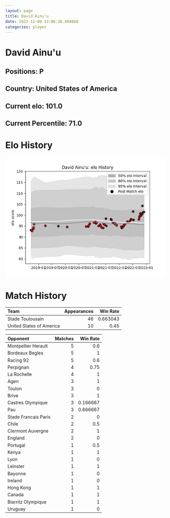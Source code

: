 ```yaml
---  
layout: page  
title: David Ainu'u  
date: 2022-12-09 13:06:38.894068  
categories: player  
---
```

# David Ainu'u

## Positions: P

## Country: United States of America

## Current elo: 101.0

## Current Percentile: 71.0

# Elo History


![elo history](history_DavidAinu'u.png)
# Match History


| Team                     |   Appearances |   Win Rate |
|:-------------------------|--------------:|-----------:|
| Stade Toulousain         |            46 |   0.663043 |
| United States of America |            10 |   0.45     |

| Opponent             |   Matches |   Win Rate |
|:---------------------|----------:|-----------:|
| Montpellier Herault  |         5 |   0.6      |
| Bordeaux Begles      |         5 |   1        |
| Racing 92            |         5 |   0.6      |
| Perpignan            |         4 |   0.75     |
| La Rochelle          |         4 |   1        |
| Agen                 |         3 |   1        |
| Toulon               |         3 |   0        |
| Brive                |         3 |   1        |
| Castres Olympique    |         3 |   0.166667 |
| Pau                  |         3 |   0.666667 |
| Stade Francais Paris |         2 |   0        |
| Chile                |         2 |   0.5      |
| Clermont Auvergne    |         2 |   1        |
| England              |         2 |   0        |
| Portugal             |         1 |   0.5      |
| Kenya                |         1 |   1        |
| Lyon                 |         1 |   0        |
| Leinster             |         1 |   1        |
| Bayonne              |         1 |   0        |
| Ireland              |         1 |   0        |
| Hong Kong            |         1 |   1        |
| Canada               |         1 |   1        |
| Biarritz Olympique   |         1 |   1        |
| Uruguay              |         1 |   0        |